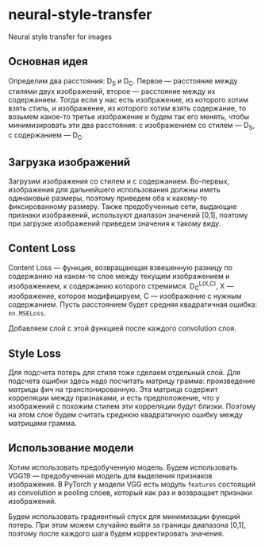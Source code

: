 # neural-style-transfer
Neural style transfer for images

Основная идея
--------------------

Определим два расстояния: D<sub>S</sub> и D<sub>C</sub>. Первое — расстояние между стилями двух изображений, второе — расстояние между их содержанием. Тогда если у нас есть изображение, из которого хотим взять стиль, и изображение, из которого хотим взять содержание, то возьмем какое-то третье изображение и будем так его менять, чтобы минимизировать эти два расстояния: с изображением со стилем — D<sub>S</sub>, с содержанием — D<sub>C</sub>.

Загрузка изображений
------------------

Загрузим изображения со стилем и с содержанием. Во-первых, изображения для дальнейшего использования должны иметь одинаковые размеры, поэтому приведем оба к какому-то фиксированному размеру. Также предобученные сети, выдающие признаки изображений, используют диапазон значений [0,1], поэтому при загрузке изображений приведем значения к такому виду.

Content Loss
--------------
Content Loss — функция, возвращающая взвешенную разницу по содержанию на каком-то слое между текущим изображением и изображением, к содержанию которого стремимся. D<sub>C</sub><sup>L(X,C)</sup>, X — изображение, которое модифицируем, C — изображение с нужным содержанием. Пусть расстоянием будет средняя квадратичная ошибка: ``nn.MSELoss``.

Добавляем слой с этой функцией после каждого convolution слоя.


Style Loss
--------------
Для подсчета потерь для стиля тоже сделаем отдельный слой. Для подсчета ошибки здесь надо посчитать матрицу грамма: произведение матрицы фич на транспонированную. Эта матрица содержит корреляции между признаками, и есть предположение, что у изображений с похожим стилем эти корреляции будут близки. Поэтому на этом слое будем считать среднюю квадратичную ошибку между матрицами грамма.

Использование модели
-------------------

Хотим использовать предобученную модель. Будем использовать VGG19 — предобученная модель для выделения признаков изображения. В PyTorch у модели VGG есть модуль ``features`` состоящий из convolution и pooling слоев, который как раз и возвращает признаки изображений. 

Будем использовать градиентный спуск для минимизации функций потерь. При этом можем случайно выйти за границы диапазона [0,1], поэтому после каждого шага будем корректировать значения.




